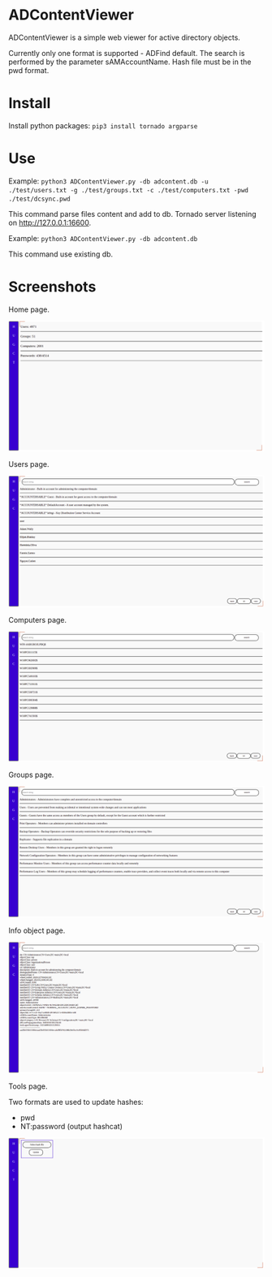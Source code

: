 # ADContentViewer

ADContentViewer is a simple web viewer for active directory objects.

Currently only one format is supported - ADFind default. The search is performed by the parameter sAMAccountName. Hash file must be in the pwd format.

# Install

Install python packages: `pip3 install tornado argparse`

# Use

Example: `python3 ADContentViewer.py -db adcontent.db -u ./test/users.txt -g ./test/groups.txt -c ./test/computers.txt -pwd ./test/dcsync.pwd`

This command parse files content and add to db. Tornado server listening on http://127.0.0.1:16600.

Example: `python3 ADContentViewer.py -db adcontent.db`

This command use existing db.

# Screenshots

Home page.

![Alt text](/image/home.png?raw=true "Home page")

Users page.

![Alt text](/image/users.png?raw=true "Users page")

Computers page.

![Alt text](/image/computers.png?raw=true "Computers page")

Groups page.

![Alt text](/image/groups.png?raw=true "Groups page")

Info object page.

![Alt text](/image/user_info.png?raw=true "Info object page")

Tools page.

Two formats are used to update hashes:
- pwd
- NT:password (output hashcat)

![Alt text](/image/tools.png?raw=true "Tools page")